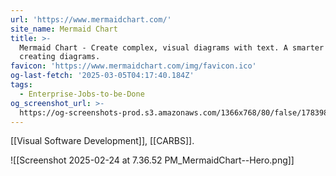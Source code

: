 ```yaml
---
url: 'https://www.mermaidchart.com/'
site_name: Mermaid Chart
title: >-
  Mermaid Chart - Create complex, visual diagrams with text. A smarter way of
  creating diagrams.
favicon: 'https://www.mermaidchart.com/img/favicon.ico'
og-last-fetch: '2025-03-05T04:17:40.184Z'
tags:
  - Enterprise-Jobs-to-be-Done
og_screenshot_url: >-
  https://og-screenshots-prod.s3.amazonaws.com/1366x768/80/false/1783984c991045b11ebcece0f423b559f7644489fa8a99052ad8cda44fedd82e.jpeg
---
```

[[Visual Software Development]], [[CARBS]].

![[Screenshot 2025-02-24 at 7.36.52 PM_MermaidChart--Hero.png]]
